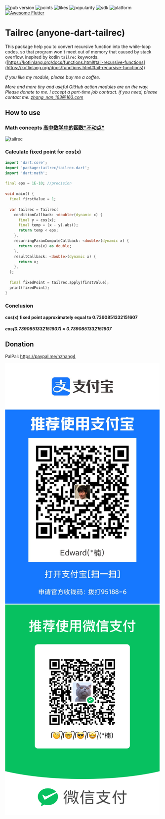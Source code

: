 <p align="left">
  <img src="https://badgen.net/pub/v/tailrec" alt="pub version">
  <img src="https://badgen.net/pub/points/tailrec" alt="points">
  <img src="https://badgen.net/pub/likes/tailrec" alt="likes">
  <img src="https://badgen.net/pub/popularity/tailrec" alt="popularity">
  <img src="https://badgen.net/pub/sdk-version/tailrec" alt="sdk">
  <img src="https://badgen.net/pub/flutter-platform/tailrec" alt="platform">
  <a href="https://github.com/Solido/awesome-flutter">
    <img alt="Awesome Flutter" src="https://img.shields.io/badge/Awesome-Flutter-blue.svg?longCache=true&style=flat-square" />
  </a>
</p>

# Tailrec (anyone-dart-tailrec)

This package help you to convert recursive function into the while-loop codes. so that program won't meet out of memory that caused by stack overflow. inspired by kotlin ```tailrec``` keywords. ([https://kotlinlang.org/docs/functions.html#tail-recursive-functions](https://kotlinlang.org/docs/functions.html#tail-recursive-functions))

*If you like my module, please buy me a coffee.*

*More and more tiny and useful GitHub action modules are on the way. Please donate to me. I accept a part-time job contract. if you need, please contact me: zhang_nan_163@163.com*

## How to use

### Math concepts [高中数学中的函数"不动点"](https://zhuanlan.zhihu.com/p/114491230)

<img src="https://raw.githubusercontent.com/anyone-developer/aynone-dart-tailrec/main/misc/concept.png" alt="tailrec">

### Calculate fixed point for cos(x)

```dart
import 'dart:core';
import 'package:tailrec/tailrec.dart';
import 'dart:math';

final eps = 1E-10; //precision

void main() {
  final firstValue = 1;

  var tailrec = Tailrec(
    conditionCallback: <double>(dynamic x) {
      final y = cos(x);
      final temp = (x - y).abs();
      return temp < eps;
    },
    recurringParamComputeCallback: <double>(dynamic x) {
      return cos(x) as double;
    },
    resultCallback: <double>(dynamic x) {
      return x;
    },
  );

  final fixedPoint = tailrec.apply(firstValue);
  print(fixedPoint);
}

```

### Conclusion
#### cos(x) fixed point approximately equal to 0.7390851332151607
##### cos(0.7390851332151607) ≈ 0.7390851332151607

## Donation

PalPal: https://paypal.me/nzhang4

<img src="https://raw.githubusercontent.com/anyone-developer/anyone-dart-tailrec/main/misc/alipay.jpeg" width="500">

<img src="https://raw.githubusercontent.com/anyone-developer/anyone-dart-tailrec/main/misc/wechat_pay.png" width="500">


